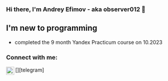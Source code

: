 ### Hi there, I'm Andrey Efimov - aka observer012 🌌

## I'm new to programming
- completed the 9 month Yandex Practicum course on 10.2023 

### Connect with me:
[<img align="left" alt="@E_Andrey_E | Telegram" width="22px" src="https://cdn.jsdelivr.net/npm/simple-icons@v3/icons/telegram.svg" />][telegram]

<br />